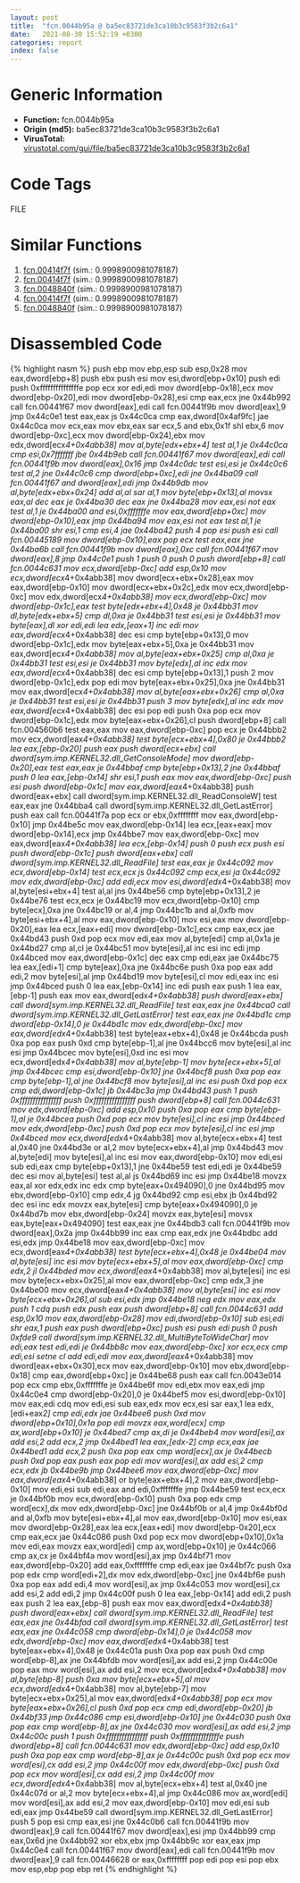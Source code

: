 ```yaml
---
layout: post
title:  "fcn.0044b95a @ ba5ec83721de3ca10b3c9583f3b2c6a1"
date:   2021-08-30 15:52:19 +0300
categories: report
index: false
---
```


# Generic Information
- **Function:** fcn.0044b95a
- **Origin (md5):** ba5ec83721de3ca10b3c9583f3b2c6a1
- **VirusTotal:** [virustotal.com/gui/file/ba5ec83721de3ca10b3c9583f3b2c6a1][virustotal_ref]

# Code Tags
<span class="tag" id="FILE">FILE</span>


# Similar Functions

1. [fcn.00414f7f][similar_1_ref] (sim.: 0.9998900981078187)
2. [fcn.00414f7f][similar_2_ref] (sim.: 0.9998900981078187)
3. [fcn.0048840f][similar_3_ref] (sim.: 0.9998900981078187)
4. [fcn.00414f7f][similar_4_ref] (sim.: 0.9998900981078187)
5. [fcn.0048840f][similar_5_ref] (sim.: 0.9998900981078187)


# Disassembled Code

{% highlight nasm %}
push ebp
mov ebp,esp
sub esp,0x28
mov eax,dword[ebp+8]
push ebx
push esi
mov esi,dword[ebp+0x10]
push edi
push 0xfffffffffffffffe
pop ecx
xor edi,edi
mov dword[ebp-0x18],ecx
mov dword[ebp-0x20],edi
mov dword[ebp-0x28],esi
cmp eax,ecx
jne 0x44b992
call fcn.00441f67
mov dword[eax],edi
call fcn.00441f9b
mov dword[eax],9
jmp 0x44c0e1
test eax,eax
js 0x44c0ca
cmp eax,dword[0x4af9fc]
jae 0x44c0ca
mov ecx,eax
mov ebx,eax
sar ecx,5
and ebx,0x1f
shl ebx,6
mov dword[ebp-0xc],ecx
mov dword[ebp-0x24],ebx
mov edx,dword[ecx*4+0x4abb38]
mov al,byte[edx+ebx+4]
test al,1
je 0x44c0ca
cmp esi,0x7fffffff
jbe 0x44b9eb
call fcn.00441f67
mov dword[eax],edi
call fcn.00441f9b
mov dword[eax],0x16
jmp 0x44c0dc
test esi,esi
je 0x44c0c6
test al,2
jne 0x44c0c6
cmp dword[ebp+0xc],edi
jne 0x44ba09
call fcn.00441f67
and dword[eax],edi
jmp 0x44b9db
mov al,byte[edx+ebx+0x24]
add al,al
sar al,1
mov byte[ebp+0x13],al
movsx eax,al
dec eax
je 0x44ba30
dec eax
jne 0x44ba28
mov eax,esi
not eax
test al,1
je 0x44ba00
and esi,0xfffffffe
mov eax,dword[ebp+0xc]
mov dword[ebp-0x10],eax
jmp 0x44ba94
mov eax,esi
not eax
test al,1
je 0x44ba00
shr esi,1
cmp esi,4
jae 0x44ba42
push 4
pop esi
push esi
call fcn.00445189
mov dword[ebp-0x10],eax
pop ecx
test eax,eax
jne 0x44ba6b
call fcn.00441f9b
mov dword[eax],0xc
call fcn.00441f67
mov dword[eax],8
jmp 0x44c0e1
push 1
push 0
push 0
push dword[ebp+8]
call fcn.0044c631
mov ecx,dword[ebp-0xc]
add esp,0x10
mov ecx,dword[ecx*4+0x4abb38]
mov dword[ecx+ebx+0x28],eax
mov eax,dword[ebp-0x10]
mov dword[ecx+ebx+0x2c],edx
mov ecx,dword[ebp-0xc]
mov edx,dword[ecx*4+0x4abb38]
mov ecx,dword[ebp-0xc]
mov dword[ebp-0x1c],eax
test byte[edx+ebx+4],0x48
je 0x44bb31
mov dl,byte[edx+ebx+5]
cmp dl,0xa
je 0x44bb31
test esi,esi
je 0x44bb31
mov byte[eax],dl
xor edi,edi
lea edx,[eax+1]
inc edi
mov eax,dword[ecx*4+0x4abb38]
dec esi
cmp byte[ebp+0x13],0
mov dword[ebp-0x1c],edx
mov byte[eax+ebx+5],0xa
je 0x44bb31
mov eax,dword[ecx*4+0x4abb38]
mov al,byte[eax+ebx+0x25]
cmp al,0xa
je 0x44bb31
test esi,esi
je 0x44bb31
mov byte[edx],al
inc edx
mov eax,dword[ecx*4+0x4abb38]
dec esi
cmp byte[ebp+0x13],1
push 2
mov dword[ebp-0x1c],edx
pop edi
mov byte[eax+ebx+0x25],0xa
jne 0x44bb31
mov eax,dword[ecx*4+0x4abb38]
mov al,byte[eax+ebx+0x26]
cmp al,0xa
je 0x44bb31
test esi,esi
je 0x44bb31
push 3
mov byte[edx],al
inc edx
mov eax,dword[ecx*4+0x4abb38]
dec esi
pop edi
push 0xa
pop ecx
mov dword[ebp-0x1c],edx
mov byte[eax+ebx+0x26],cl
push dword[ebp+8]
call fcn.004560b6
test eax,eax
mov eax,dword[ebp-0xc]
pop ecx
je 0x44bbb2
mov ecx,dword[eax*4+0x4abb38]
test byte[ecx+ebx+4],0x80
je 0x44bbb2
lea eax,[ebp-0x20]
push eax
push dword[ecx+ebx]
call dword[sym.imp.KERNEL32.dll_GetConsoleMode]
mov dword[ebp-0x20],eax
test eax,eax
je 0x44bbaf
cmp byte[ebp+0x13],2
jne 0x44bbaf
push 0
lea eax,[ebp-0x14]
shr esi,1
push eax
mov eax,dword[ebp-0xc]
push esi
push dword[ebp-0x1c]
mov eax,dword[eax*4+0x4abb38]
push dword[eax+ebx]
call dword[sym.imp.KERNEL32.dll_ReadConsoleW]
test eax,eax
jne 0x44bba4
call dword[sym.imp.KERNEL32.dll_GetLastError]
push eax
call fcn.00441f7a
pop ecx
or ebx,0xffffffff
mov eax,dword[ebp-0x10]
jmp 0x44be5c
mov eax,dword[ebp-0x14]
lea ecx,[eax+eax]
mov dword[ebp-0x14],ecx
jmp 0x44bbe7
mov eax,dword[ebp-0xc]
mov eax,dword[eax*4+0x4abb38]
lea ecx,[ebp-0x14]
push 0
push ecx
push esi
push dword[ebp-0x1c]
push dword[eax+ebx]
call dword[sym.imp.KERNEL32.dll_ReadFile]
test eax,eax
je 0x44c092
mov ecx,dword[ebp-0x14]
test ecx,ecx
js 0x44c092
cmp ecx,esi
ja 0x44c092
mov edx,dword[ebp-0xc]
add edi,ecx
mov esi,dword[edx*4+0x4abb38]
mov al,byte[esi+ebx+4]
test al,al
jns 0x44be56
cmp byte[ebp+0x13],2
je 0x44be76
test ecx,ecx
je 0x44bc19
mov ecx,dword[ebp-0x10]
cmp byte[ecx],0xa
jne 0x44bc19
or al,4
jmp 0x44bc1b
and al,0xfb
mov byte[esi+ebx+4],al
mov eax,dword[ebp-0x10]
mov esi,eax
mov dword[ebp-0x20],eax
lea ecx,[eax+edi]
mov dword[ebp-0x1c],ecx
cmp eax,ecx
jae 0x44bd43
push 0xd
pop ecx
mov edi,eax
mov al,byte[edi]
cmp al,0x1a
je 0x44bd27
cmp al,cl
je 0x44bc51
mov byte[esi],al
inc esi
inc edi
jmp 0x44bced
mov eax,dword[ebp-0x1c]
dec eax
cmp edi,eax
jae 0x44bc75
lea eax,[edi+1]
cmp byte[eax],0xa
jne 0x44bc6e
push 0xa
pop eax
add edi,2
mov byte[esi],al
jmp 0x44bd19
mov byte[esi],cl
mov edi,eax
inc esi
jmp 0x44bced
push 0
lea eax,[ebp-0x14]
inc edi
push eax
push 1
lea eax,[ebp-1]
push eax
mov eax,dword[edx*4+0x4abb38]
push dword[eax+ebx]
call dword[sym.imp.KERNEL32.dll_ReadFile]
test eax,eax
jne 0x44bca0
call dword[sym.imp.KERNEL32.dll_GetLastError]
test eax,eax
jne 0x44bd1c
cmp dword[ebp-0x14],0
je 0x44bd1c
mov edx,dword[ebp-0xc]
mov eax,dword[edx*4+0x4abb38]
test byte[eax+ebx+4],0x48
je 0x44bcda
push 0xa
pop eax
push 0xd
cmp byte[ebp-1],al
jne 0x44bcc6
mov byte[esi],al
inc esi
jmp 0x44bcec
mov byte[esi],0xd
inc esi
mov ecx,dword[edx*4+0x4abb38]
mov al,byte[ebp-1]
mov byte[ecx+ebx+5],al
jmp 0x44bcec
cmp esi,dword[ebp-0x10]
jne 0x44bcf8
push 0xa
pop eax
cmp byte[ebp-1],al
jne 0x44bcf8
mov byte[esi],al
inc esi
push 0xd
pop ecx
cmp edi,dword[ebp-0x1c]
jb 0x44bc3a
jmp 0x44bd43
push 1
push 0xffffffffffffffff
push 0xffffffffffffffff
push dword[ebp+8]
call fcn.0044c631
mov edx,dword[ebp-0xc]
add esp,0x10
push 0xa
pop eax
cmp byte[ebp-1],al
je 0x44bcea
push 0xd
pop ecx
mov byte[esi],cl
inc esi
jmp 0x44bced
mov edx,dword[ebp-0xc]
push 0xd
pop ecx
mov byte[esi],cl
inc esi
jmp 0x44bced
mov ecx,dword[edx*4+0x4abb38]
mov al,byte[ecx+ebx+4]
test al,0x40
jne 0x44bd3e
or al,2
mov byte[ecx+ebx+4],al
jmp 0x44bd43
mov al,byte[edi]
mov byte[esi],al
inc esi
mov eax,dword[ebp-0x10]
mov edi,esi
sub edi,eax
cmp byte[ebp+0x13],1
jne 0x44be59
test edi,edi
je 0x44be59
dec esi
mov al,byte[esi]
test al,al
js 0x44bd69
inc esi
jmp 0x44be18
movzx eax,al
xor edx,edx
inc edx
cmp byte[eax+0x494090],0
jne 0x44bd95
mov ebx,dword[ebp-0x10]
cmp edx,4
jg 0x44bd92
cmp esi,ebx
jb 0x44bd92
dec esi
inc edx
movzx eax,byte[esi]
cmp byte[eax+0x494090],0
je 0x44bd7b
mov ebx,dword[ebp-0x24]
movzx eax,byte[esi]
movsx eax,byte[eax+0x494090]
test eax,eax
jne 0x44bdb3
call fcn.00441f9b
mov dword[eax],0x2a
jmp 0x44bb99
inc eax
cmp eax,edx
jne 0x44bdbc
add esi,edx
jmp 0x44be18
mov eax,dword[ebp-0xc]
mov ecx,dword[eax*4+0x4abb38]
test byte[ecx+ebx+4],0x48
je 0x44be04
mov al,byte[esi]
inc esi
mov byte[ecx+ebx+5],al
mov eax,dword[ebp-0xc]
cmp edx,2
jl 0x44bded
mov ecx,dword[eax*4+0x4abb38]
mov al,byte[esi]
inc esi
mov byte[ecx+ebx+0x25],al
mov eax,dword[ebp-0xc]
cmp edx,3
jne 0x44be00
mov ecx,dword[eax*4+0x4abb38]
mov al,byte[esi]
inc esi
mov byte[ecx+ebx+0x26],al
sub esi,edx
jmp 0x44be18
neg edx
mov eax,edx
push 1
cdq
push edx
push eax
push dword[ebp+8]
call fcn.0044c631
add esp,0x10
mov eax,dword[ebp-0x28]
mov edi,dword[ebp-0x10]
sub esi,edi
shr eax,1
push eax
push dword[ebp+0xc]
push esi
push edi
push 0
push 0xfde9
call dword[sym.imp.KERNEL32.dll_MultiByteToWideChar]
mov edi,eax
test edi,edi
je 0x44bb8c
mov eax,dword[ebp-0xc]
xor ecx,ecx
cmp edi,esi
setne cl
add edi,edi
mov eax,dword[eax*4+0x4abb38]
mov dword[eax+ebx+0x30],ecx
mov eax,dword[ebp-0x10]
mov ebx,dword[ebp-0x18]
cmp eax,dword[ebp+0xc]
je 0x44be68
push eax
call fcn.0043e014
pop ecx
cmp ebx,0xfffffffe
je 0x44be6f
mov edi,ebx
mov eax,edi
jmp 0x44c0e4
cmp dword[ebp-0x20],0
je 0x44bef5
mov esi,dword[ebp-0x10]
mov eax,edi
cdq
mov edi,esi
sub eax,edx
mov ecx,esi
sar eax,1
lea edx,[edi+eax*2]
cmp edi,edx
jae 0x44bee6
push 0xd
mov dword[ebp+0x10],0x1a
pop edi
movzx eax,word[ecx]
cmp ax,word[ebp+0x10]
je 0x44bed7
cmp ax,di
je 0x44beb4
mov word[esi],ax
add esi,2
add ecx,2
jmp 0x44bed1
lea eax,[edx-2]
cmp ecx,eax
jae 0x44bed1
add ecx,2
push 0xa
pop eax
cmp word[ecx],ax
je 0x44becb
push 0xd
pop eax
push eax
pop edi
mov word[esi],ax
add esi,2
cmp ecx,edx
jb 0x44be9b
jmp 0x44bee6
mov eax,dword[ebp-0xc]
mov eax,dword[eax*4+0x4abb38]
or byte[eax+ebx+4],2
mov eax,dword[ebp-0x10]
mov edi,esi
sub edi,eax
and edi,0xfffffffe
jmp 0x44be59
test ecx,ecx
je 0x44bf0b
mov ecx,dword[ebp-0x10]
push 0xa
pop edx
cmp word[ecx],dx
mov edx,dword[ebp-0xc]
jne 0x44bf0b
or al,4
jmp 0x44bf0d
and al,0xfb
mov byte[esi+ebx+4],al
mov eax,dword[ebp-0x10]
mov esi,eax
mov dword[ebp-0x28],eax
lea ecx,[eax+edi]
mov dword[ebp-0x20],ecx
cmp eax,ecx
jae 0x44c086
push 0xd
pop ecx
mov dword[ebp+0x10],0x1a
mov edi,eax
movzx eax,word[edi]
cmp ax,word[ebp+0x10]
je 0x44c066
cmp ax,cx
je 0x44bf4a
mov word[esi],ax
jmp 0x44bf71
mov eax,dword[ebp-0x20]
add eax,0xfffffffe
cmp edi,eax
jae 0x44bf7c
push 0xa
pop edx
cmp word[edi+2],dx
mov edx,dword[ebp-0xc]
jne 0x44bf6e
push 0xa
pop eax
add edi,4
mov word[esi],ax
jmp 0x44c053
mov word[esi],cx
add esi,2
add edi,2
jmp 0x44c00f
push 0
lea eax,[ebp-0x14]
add edi,2
push eax
push 2
lea eax,[ebp-8]
push eax
mov eax,dword[edx*4+0x4abb38]
push dword[eax+ebx]
call dword[sym.imp.KERNEL32.dll_ReadFile]
test eax,eax
jne 0x44bfad
call dword[sym.imp.KERNEL32.dll_GetLastError]
test eax,eax
jne 0x44c058
cmp dword[ebp-0x14],0
je 0x44c058
mov edx,dword[ebp-0xc]
mov eax,dword[edx*4+0x4abb38]
test byte[eax+ebx+4],0x48
je 0x44c01a
push 0xa
pop eax
push 0xd
cmp word[ebp-8],ax
jne 0x44bfdb
mov word[esi],ax
add esi,2
jmp 0x44c00e
pop eax
mov word[esi],ax
add esi,2
mov ecx,dword[edx*4+0x4abb38]
mov al,byte[ebp-8]
push 0xa
mov byte[ecx+ebx+5],al
mov ecx,dword[edx*4+0x4abb38]
mov al,byte[ebp-7]
mov byte[ecx+ebx+0x25],al
mov eax,dword[edx*4+0x4abb38]
pop ecx
mov byte[eax+ebx+0x26],cl
push 0xd
pop ecx
cmp edi,dword[ebp-0x20]
jb 0x44bf33
jmp 0x44c086
cmp esi,dword[ebp-0x10]
jne 0x44c030
push 0xa
pop eax
cmp word[ebp-8],ax
jne 0x44c030
mov word[esi],ax
add esi,2
jmp 0x44c00c
push 1
push 0xffffffffffffffff
push 0xfffffffffffffffe
push dword[ebp+8]
call fcn.0044c631
mov edx,dword[ebp-0xc]
add esp,0x10
push 0xa
pop eax
cmp word[ebp-8],ax
je 0x44c00c
push 0xd
pop ecx
mov word[esi],cx
add esi,2
jmp 0x44c00f
mov edx,dword[ebp-0xc]
push 0xd
pop ecx
mov word[esi],cx
add esi,2
jmp 0x44c00f
mov ecx,dword[edx*4+0x4abb38]
mov al,byte[ecx+ebx+4]
test al,0x40
jne 0x44c07d
or al,2
mov byte[ecx+ebx+4],al
jmp 0x44c086
mov ax,word[edi]
mov word[esi],ax
add esi,2
mov eax,dword[ebp-0x10]
mov edi,esi
sub edi,eax
jmp 0x44be59
call dword[sym.imp.KERNEL32.dll_GetLastError]
push 5
pop esi
cmp eax,esi
jne 0x44c0b6
call fcn.00441f9b
mov dword[eax],9
call fcn.00441f67
mov dword[eax],esi
jmp 0x44bb99
cmp eax,0x6d
jne 0x44bb92
xor ebx,ebx
jmp 0x44bb9c
xor eax,eax
jmp 0x44c0e4
call fcn.00441f67
mov dword[eax],edi
call fcn.00441f9b
mov dword[eax],9
call fcn.00446628
or eax,0xffffffff
pop edi
pop esi
pop ebx
mov esp,ebp
pop ebp
ret
{% endhighlight %}


[similar_1_ref]: /report/fcn.00414f7f@f78d51601618ac7bfc804cdef0537db9
[similar_2_ref]: /report/fcn.00414f7f@c299206e1e94de2392d4dd9464d03d54
[similar_3_ref]: /report/fcn.0048840f@fb9b7d22bc1c143ac66b0575cbdd088d
[similar_4_ref]: /report/fcn.00414f7f@cf24673e33ae4ffdfd25b8d84595d994
[similar_5_ref]: /report/fcn.0048840f@152885a790b99953ce23874f0947b7bd
[virustotal_ref]: https://www.virustotal.com/gui/file/ba5ec83721de3ca10b3c9583f3b2c6a1
